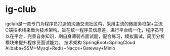 # ig-club
igclub是一款专门为程序员打造的沟通交流社区鸡，采用主流的微服务框架+主流C端技术栈来做为技术架构。旨在统一程序员信息差，进行平台统一化，程序员可以在平台，完善自身知识，刷自身薄弱点面试题，配合练习，模拟面试，简历分析模块来提升程序员面试能力。
技术架构 
SpringBoot+SpringCloud Alibaba+SSM+Mysql+Redis+Nacos+Gateway+Minio
